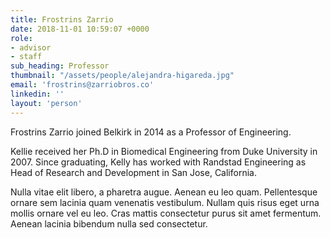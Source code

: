 ```yaml
---
title: Frostrins Zarrio
date: 2018-11-01 10:59:07 +0000
role:
- advisor
- staff
sub_heading: Professor
thumbnail: "/assets/people/alejandra-higareda.jpg"
email: 'frostrins@zarriobros.co'
linkedin: ''
layout: 'person'
---
```


Frostrins Zarrio joined Belkirk in 2014 as a Professor of Engineering.

Kellie received her Ph.D in Biomedical Engineering from Duke University in 2007. Since graduating, Kelly has worked with Randstad Engineering as Head of Research and Development in San Jose, California.

Nulla vitae elit libero, a pharetra augue. Aenean eu leo quam. Pellentesque ornare sem lacinia quam venenatis vestibulum. Nullam quis risus eget urna mollis ornare vel eu leo. Cras mattis consectetur purus sit amet fermentum. Aenean lacinia bibendum nulla sed consectetur.
